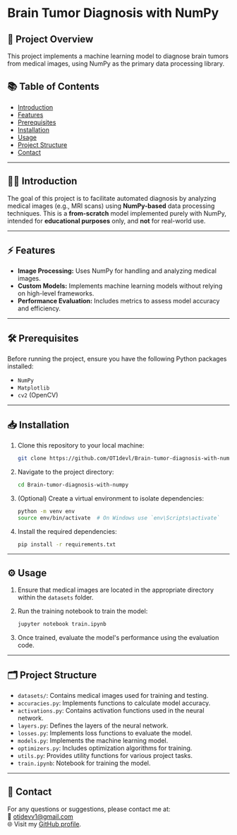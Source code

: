 # Brain Tumor Diagnosis with NumPy

## 🚀 **Project Overview**
This project implements a machine learning model to diagnose brain tumors from medical images, using NumPy as the primary data processing library.

## 📚 **Table of Contents**
- [Introduction](#-introduction)
- [Features](#-features)
- [Prerequisites](#-prerequisites)
- [Installation](#-installation)
- [Usage](#-usage)
- [Project Structure](#-project-structure)
- [Contact](#-contact)

---

## 🧑‍⚕️ **Introduction**
The goal of this project is to facilitate automated diagnosis by analyzing medical images (e.g., MRI scans) using **NumPy-based** data processing techniques. This is a **from-scratch** model implemented purely with NumPy, intended for **educational purposes** only, and **not** for real-world use.

---

## ⚡ **Features**
- **Image Processing:** Uses NumPy for handling and analyzing medical images.
- **Custom Models:** Implements machine learning models without relying on high-level frameworks.
- **Performance Evaluation:** Includes metrics to assess model accuracy and efficiency.

---

## 🛠️ **Prerequisites**
Before running the project, ensure you have the following Python packages installed:

- `NumPy`
- `Matplotlib`
- `cv2` (OpenCV)

---

## 📥 **Installation**

1. Clone this repository to your local machine:

   ```bash
   git clone https://github.com/OT1devl/Brain-tumor-diagnosis-with-numpy.git
   ```

2. Navigate to the project directory:

   ```bash
   cd Brain-tumor-diagnosis-with-numpy
   ```

3. (Optional) Create a virtual environment to isolate dependencies:

   ```bash
   python -m venv env
   source env/bin/activate  # On Windows use `env\Scripts\activate`
   ```

4. Install the required dependencies:

   ```bash
   pip install -r requirements.txt
   ```

---

## ⚙️ **Usage**

1. Ensure that medical images are located in the appropriate directory within the `datasets` folder.

2. Run the training notebook to train the model:

   ```bash
   jupyter notebook train.ipynb
   ```

3. Once trained, evaluate the model's performance using the evaluation code.

---

## 🗂️ **Project Structure**

- `datasets/`: Contains medical images used for training and testing.
- `accuracies.py`: Implements functions to calculate model accuracy.
- `activations.py`: Contains activation functions used in the neural network.
- `layers.py`: Defines the layers of the neural network.
- `losses.py`: Implements loss functions to evaluate the model.
- `models.py`: Implements the machine learning model.
- `optimizers.py`: Includes optimization algorithms for training.
- `utils.py`: Provides utility functions for various project tasks.
- `train.ipynb`: Notebook for training the model.

---

## 📱 **Contact**

For any questions or suggestions, please contact me at:  
📧 [otidevv1@gmail.com](mailto:otidevv1@gmail.com)  
🌐 Visit my [GitHub profile](https://github.com/OT1devl).

